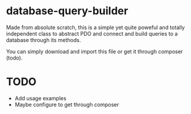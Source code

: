 # database-query-builder

Made from absolute scratch, this is a simple yet quite poweful and totally independent
class to abstract PDO and connect and build queries to a database through its methods.

You can simply download and import this file or get it through composer (todo).

# TODO

* Add usage examples
* Maybe configure to get through composer
